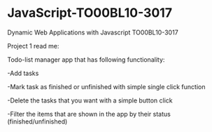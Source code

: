 # JavaScript-TO00BL10-3017
Dynamic Web Applications with Javascript TO00BL10-3017

Project 1 read me:

Todo-list manager app that has following functionality:

-Add tasks

-Mark task as finished or unfinished with simple single click function

-Delete the tasks that you want with a simple button click

-Filter the items that are shown in the app by their status (finished/unfinished)

